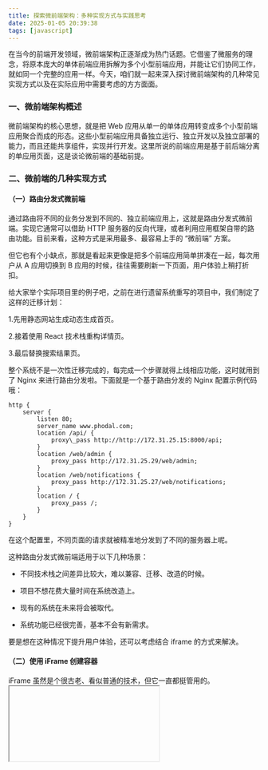 ```yaml
---
title: 探索微前端架构：多种实现方式与实践思考
date: 2025-01-05 20:39:38
tags: [javascript]
---
```



 
在当今的前端开发领域，微前端架构正逐渐成为热门话题。它借鉴了微服务的理念，将原本庞大的单体前端应用拆解为多个小型前端应用，并能让它们协同工作，就如同一个完整的应用一样。今天，咱们就一起来深入探讨微前端架构的几种常见实现方式以及在实际应用中需要考虑的方方面面。
 
### 一、微前端架构概述
 
微前端架构的核心思想，就是把 Web 应用从单一的单体应用转变成多个小型前端应用聚合而成的形态。这些小型前端应用具备独立运行、独立开发以及独立部署的能力，而且还能共享组件，实现并行开发。这里所说的前端应用是基于前后端分离的单应用页面，这是谈论微前端的基础前提。

<!--more-->
 
### 二、微前端的几种实现方式
 
#### （一）路由分发式微前端
 
通过路由将不同的业务分发到不同的、独立前端应用上，这就是路由分发式微前端。实现它通常可以借助 HTTP 服务器的反向代理，或者利用应用框架自带的路由功能。目前来看，这种方式是采用最多、最容易上手的 “微前端” 方案。
 
但它也有个小缺点，那就是看起来更像是把多个前端应用简单拼凑在一起，每次用户从 A 应用切换到 B 应用的时候，往往需要刷新一下页面，用户体验上稍打折扣。
 
给大家举个实际项目里的例子吧，之前在进行遗留系统重写的项目中，我们制定了这样的迁移计划：
 
1.先用静态网站生成动态生成首页。
 
2.接着使用 React 技术栈重构详情页。
 
3.最后替换搜索结果页。
 
整个系统不是一次性迁移完成的，每完成一个步骤就得上线相应功能，这时就用到了 Nginx 来进行路由分发啦。下面就是一个基于路由分发的 Nginx 配置示例代码哦：

```
http {
    server {
        listen 80;
        server_name www.phodal.com;        
        location /api/ {
            proxy\_pass http://http://172.31.25.15:8000/api;
        }        
        location /web/admin {     
            proxy_pass http://172.31.25.29/web/admin;
        }        
        location /web/notifications {
            proxy_pass http://172.31.25.27/web/notifications;        
        }       
        location / {            
            proxy_pass /;        
        }    
    }
}
```
 
在这个配置里，不同页面的请求就被精准地分发到了不同的服务器上呢。
 
这种路由分发式微前端适用于以下几种场景：
 
- 不同技术栈之间差异比较大，难以兼容、迁移、改造的时候。
 
- 项目不想花费大量时间在系统改造上。
 
- 现有的系统在未来将会被取代。
 
- 系统功能已经很完善，基本不会有新需求。
 
要是想在这种情况下提升用户体验，还可以考虑结合 iframe 的方式来解决。
 
#### （二）使用 iFrame 创建容器
 
iFrame 虽然是个很古老、看似普通的技术，但它一直都挺管用的。<iframe>元素可以将另一个 HTML 页面嵌入到当前页面中，相当于创建了一个全新的独立宿主环境，能让前端应用之间相互独立运行。
 
不过采用 iframe 也是有前提条件的，要是网站不需要 SEO 支持，并且拥有相应的应用管理机制，那它就是个不错的选择。比如说在做应用平台，需要集成第三方系统或者多个不同部门团队下的系统时，就很适用。
 
但使用 iframe 也不是光把它嵌入就完事，还得设计管理应用机制、应用通讯机制以及加载机制。比如说通讯机制，直接在每个应用里创建 postMessage 事件并监听不太友好，因为对应用的侵入性太强，更好的做法是通过 iframeEl.contentWindow 去获取 iFrame 元素的 Window 对象。定义一套通讯规范，如事件名采用什么格式、什么时候开始监听事件等等。
 
#### （三）自制框架兼容应用
 
现有的前端框架不管是基于 Web Components 的 Angular，还是基于 VirtualDOM 的 React 等，都离不开基本的 HTML 元素 DOM。那就是在页面合适的地方引入或者创建 DOM，然后在用户操作时，加载对应的应用（触发应用的启动），并且能卸载应用。
 
  
 
在前端开发领域，DOM 操作的复杂性不容小觑。创建 DOM 或许相对易于处理，然而移除 DOM 及其相关应用的监听事件却颇具挑战性，特别是在涉及多种技术栈的情况下，往往需要精心设计一套专用逻辑。例如 Single-SPA，尽管它能够处理包括 React、Angular、Vue 等多数框架的启动与卸载流程，但就生产环境而言，其仍存在局限性。此前，在依托 Single-SPA 并针对 Vue 框架开展微前端架构应用搭建的实践进程中，历经全面综合的考量与权衡，我最终选定了一款在网上开源且名为 Mooa 的框架。借其之力，得以更精准地契合项目的特定需求，为项目的顺利推进提供了有力支撑与保障。以更好地满足项目需求。
 
这种方式上手难度相对高些，不过后期订制和可维护性比较方便。当然它也有风险，比如可能会遇到第三方库不兼容的问题，而且对于流量大的 toC 应用来说，首次加载时会多出大量请求。
 
#### （四）组合式集成：将应用微件化
 
组合式集成就是通过软件工程的方式，在构建前、构建时、构建后等步骤中对应用进一步拆分，然后再重新组合。它其实满足了微前端的独立运行、独立开发、独立部署这三个要素，再配合前端框架的组件 Lazyload 功能（也就是需要的时候才加载对应的业务组件或应用），看上去就妥妥的是个微前端应用。
 
常见的组合式集成方式有这么几种：
 
1.独立构建组件和应用，生成 chunk 文件，构建后再归类生成的 chunk 文件。不过这种方式成本相对高些，有点类似微服务的做法。
 
2.开发时独立开发组件或应用，集成时合并组件和应用，最后生成单体的应用。
 
3.在运行时，加载应用的 Runtime，随后加载对应的应用代码和模板。
 
但是这种方式也有一些限制：
 
- 必须使用同一个框架，不过对于多数团队来说，这倒不算啥大问题。
 
- 规范要求特别严格！比如要统一依赖，统一依赖的版本，引入新依赖时得一个个加进去；还要规范应用的组件及路由，避免不同应用之间因为组件名称啥的发生冲突；构建过程也可能会复杂些，有的方案里要修改构建系统，有的则需要复杂的架构脚本；另外共享通用代码也是个得经常面对的问题，还得制定代码规范。
 
#### （五）纯 Web Components 技术构建
 
Web Components 是一套很特别的技术，它允许创建可重用的定制元素，功能封装在代码之外，还能在 Web 应用里使用它们。它主要由 Custom elements（能创建自定义元素）、Shadow DOM（影子 DOM，可附加到主文档 DOM 中并控制关联功能，且不能直接被主文档 DOM 控制）、HTML templates（用于编写不在页面中显示的标记模板）以及 HTML Imports（用于引入自定义组件）这四项技术组件构成。
 
使用的时候，每个组件可以通过 <link> 标签引入，像这样：

```
<link rel="import" href="components/di-li.html"><link rel="import" href="components/d-header.html">
```
 
然后在各自的 HTML 文件里创建相应的组件元素，编写组件逻辑。不过，用纯 Web Components 构建前端应用也有难度：
 
- 得重写现有的前端应用，把整个系统功能用 Web Components 来实现。
 
- 上下游生态系统不完善，缺乏一些第三方控件支持，不像 jQuery 那样有很多现成好用的控件。
 
- 系统架构复杂，应用拆分成一个个组件后，组件间的通讯就成了一个麻烦事。
 
- 而且不是所有浏览器都能完全支持 Web Components ，这也是个缺陷。
 
#### （六）结合 Web Components 构建
 
Web Components 虽然目前离我们有点距离，但结合它来构建前端应用可是一种面向未来演进的架构，现在已经有框架在探索这种可能性。
 
目前有两种结合的方式：
 
1.使用 Web Components 构建独立于框架的组件，随后在对应的框架中引入这些组件。这是一种组件式的做法。
 
1.在 Web Components 中引入现有的框架，有点类似于 iframe 的形式，感觉就像是把 “遗留系统” 往未来架构上迁移。
 
比如说 Angular 支持的 createCustomElement 就能实现一个 Web Components 形式的组件

```
platformBrowser()   .bootstrapModuleFactory(MyPopupModuleNgFactory)   .then(({injector}) => {        const MyPopupElement = createCustomElement(MyPopup, {injector});        customElements.define(‘my-popup’, MyPopupElement);    });
```
 
还有像 Stencil 这种形式，可以将组件直接构建成 Web Components 形式的组件，然后在 React 或者 Angular 等框架里直接引用，下面是在 React 中引用 Stencil 生成的 Web Components 的示例代码：

```
import React from 'react';import ReactDOM from 'react-dom';import './index.css';import App from './App';import registerServiceWorker from './registerServiceWorker';import 'test-components/testcomponents';ReactDOM.render(<App />, document.getElementById('root'));registerServiceWorker();
```
 
不过要注意，像 Stencil 目前也只是支持部分较新的浏览器，比如 Chrome、Safari、Firefox、Edge 和 IE11 等。
 
### 三、复合型方案
 
在微前端的技术领域中，各类实现方式均呈现出其独特的优势与不足。事实上，我们完全具备这样的灵活性：挑选若干适宜的方式加以组合运用，进而形成复合型方案。依据不同项目的特定需求以及多样化的应用场景，巧妙且灵活地对这些方式进行搭配整合。如此一来，便极有可能构建出与实际状况契合度更高、功能更为强劲的微前端架构应用。
 
综上所述，微前端架构无疑为前端应用的开发与维护工作开辟了更为广阔的可能性空间，并提供了新颖的思路与方法。然而，无论采用何种方式，均要求我们基于具体的实际情况，深入细致地权衡其中的利弊得失，以审慎严谨的态度作出抉择。